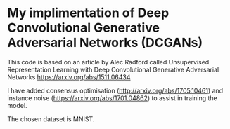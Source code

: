 # My implimentation of Deep Convolutional Generative Adversarial Networks (DCGANs)

This code is based on an article by Alec Radford called 
Unsupervised Representation Learning with Deep Convolutional Generative Adversarial Networks 
https://arxiv.org/abs/1511.06434

I have added consensus optimisation (http://arxiv.org/abs/1705.10461) and instance noise (https://arxiv.org/abs/1701.04862) to assist
in training the model.

The chosen dataset is MNIST.








